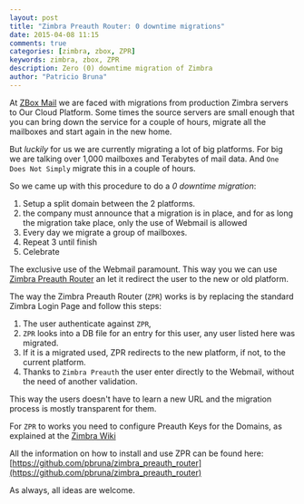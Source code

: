 ```yaml
---
layout: post
title: "Zimbra Preauth Router: 0 downtime migrations"
date: 2015-04-08 11:15
comments: true
categories: [zimbra, zbox, ZPR]
keywords: zimbra, zbox, ZPR
description: Zero (0) downtime migration of Zimbra
author: "Patricio Bruna"
---
```

At [ZBox Mail](https://www.zboxapp.com) we are faced with migrations from production Zimbra servers to Our Cloud Platform. Some times the source servers are small enough that you can bring down the service for a couple of hours, migrate all the mailboxes and start again in the new home.

But _luckily_ for us we are currently migrating a lot of big platforms. For big we are talking over 1,000 mailboxes and Terabytes of mail data. And `One Does Not Simply` migrate this in a couple of hours.

So we came up with this procedure to do a _0 downtime migration_:

1. Setup a split domain between the 2 platforms.
3. the company must announce that a migration is in place, and for as long the migration take place, only the use of Webmail is allowed
3. Every day we migrate a group of mailboxes.
4. Repeat 3 until finish
5. Celebrate

The exclusive use of the Webmail paramount. This way you we can use [Zimbra Preauth Router](https://github.com/pbruna/zimbra_preauth_router) an let it redirect the user to the new or old platform.

The way the Zimbra Preauth Router (`ZPR`) works is by replacing the standard Zimbra Login Page and follow this steps:

1. The user authenticate against `ZPR`,
2. `ZPR` looks into a DB file for an entry for this user, any user listed here was migrated.
3. If it is a migrated used, ZPR redirects to the new platform, if not, to the current platform.
4. Thanks to `Zimbra Preauth` the user enter directly to the Webmail, without the need of another validation.

This way the users doesn't have to learn a new URL and the migration process is mostly transparent for them.

For `ZPR` to works you need to configure Preauth Keys for the Domains, as explained at the [Zimbra Wiki](https://wiki.zimbra.com/wiki/Preauth)

All the information on how to install and use ZPR can be found here: [https://github.com/pbruna/zimbra_preauth_router](https://github.com/pbruna/zimbra_preauth_router)

As always, all ideas are welcome.